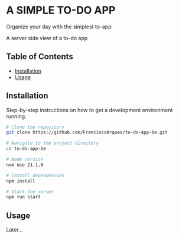 # A SIMPLE TO-DO APP

Organize your day with the simplest to-app

A server side view of a to-do app

## Table of Contents

- [Installation](#installation)
- [Usage](#usage)
<!-- - [Features](#features)
- [Configuration](#configuration) -->

## Installation

Step-by-step instructions on how to get a development environment running.

```bash
# Clone the repository
git clone https://github.com/FranciscoArques/to-do-app-be.git

# Navigate to the project directory
cd to-do-app-be

# Node version
nvm use 21.1.0

# Install dependencies
npm install

# Start the server
npm run start
```

## Usage

Later...
